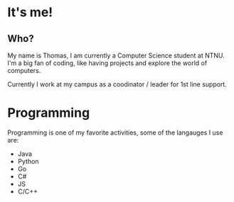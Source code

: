 # It's me!
## Who?
My name is Thomas, I am currently a Computer Science student at NTNU. I'm a big fan of coding, like having projects and explore the world of computers. 

Currently I work at my campus as a coodinator / leader for 1st line support. 

# Programming
Programming is one of my favorite activities, some of the langauges I use are:
- Java
- Python
- Go
- C#
- JS
- C/C++

# 

<!--
**ThomasWSkaarer/ThomasWSkaarer** is a ✨ _special_ ✨ repository because its `README.md` (this file) appears on your GitHub profile.

Here are some ideas to get you started:

- 🔭 I’m currently working on ...
- 🌱 I’m currently learning ...
- 👯 I’m looking to collaborate on ...
- 🤔 I’m looking for help with ...
- 💬 Ask me about ...
- 📫 How to reach me: ...
- 😄 Pronouns: ...
- ⚡ Fun fact: ...
-->
